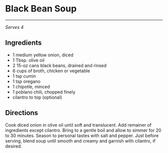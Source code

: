 # Black Bean Soup
---
*Serves 4*

## Ingredients

- 1 medium yellow onion, diced
- 1 Tbsp. olive oil
- 2 15-oz cans black beans, drained and rinsed
- 6 cups of broth, chicken or vegetable
- 1 tsp cumin
- 1 tsp oregano
- 1 chipotle, minced
- 1 poblano chili, chopped finely
- cilantro to top (optional)

## Directions

Cook diced onion in olive oil until soft and translucent. Add remainer of ingredients except cilantro. Bring to a gentle boil and allow to simmer for 20 to 30 minutes. Season to personal tastes with salt and pepper. Just before serving, blend soup until smooth and creamy and garnish with cilantro, if desired.